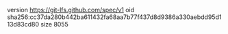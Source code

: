 version https://git-lfs.github.com/spec/v1
oid sha256:cc37da280b442ba611432fa68aa7b77f437d8d9386a330aebdd95d113d83cd80
size 8055
